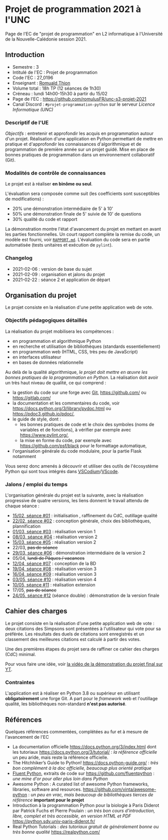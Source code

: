 Projet de programmation 2021 à l'UNC
====================================

Page de l'EC de "projet de programmation" en L2 informatique à l'Université de la Nouvelle-Calédonie session 2021.

Introduction
------------

* Semestre : 3
* Intitulé de l'EC : Projet de programmation
* Code l'EC : 27_0196
* Enseignant : [Romuald Thion](mailto:romuald.thion@unc.nc)
* Volume total : 18h TP (12 séances de 1h30)
* Créneau : lundi 14h00-15h30 à partir du 15/02
* Page de l'EC : <https://github.com/romulusFR/unc-s3-projet-2021>
* Canal Discord : `#projet-programmation-python` sur le serveur _Licence Informatique (UNC)_

### Descriptif de l'UE

*Objectifs* : entretenir et approfondir les acquis en programmation autour d'un projet.
Réalisation d'une application en Python permettant de mettre en pratique et d'approfondir les connaissances d'algorithmique et de programmation de première année sur un projet guidé.
Mise en place de bonnes pratiques de programmation dans un environnement collaboratif (Git).

### Modalités de contrôle de connaissances

Le projet est à réaliser **en binôme ou seul**.

L'évaluation sera composée comme suit (les coefficients sont susceptibles de modifications) :

* 20% une démonstration intermédiaire de 5' à 10'
* 50% une démonstration finale de 5' suivie de 10' de questions
* 30% qualité du code et rapport

La démonstration montre l'état d'avancement du projet en mettant en avant les parties fonctionnelles.
Un court rapport complète la remise du code, un modèle est fourni, voir [`RAPPORT.md`](RAPPORT.md).
L'évaluation du code sera en partie automatisée (tests unitaires et exécution de `pylint`).

### Changelog

* 2021-02-06 : version de base du sujet
* 2021-02-09 : organisation et jalons du projet
* 2021-02-22 : séance 2 et application de départ

Organisation du projet
----------------------

Le projet consiste en la réalisation d'une petite application web de vote.

### Objectifs pédagogiques détaillés

La réalisation du projet mobilisera les compétences :

* en programmation et algorithmique Python
* en recherche et utilisation de bibliothèques (standards essentiellement)
* en programmation web (HTML, CSS, très peu de JavaScript)
* en interfaces utilisateur
* en bases de données relationnelle

Au delà de la qualité algorithmique, _le projet doit mettre en œuvre les bonnes pratiques de la programmation en Python_.
La réalisation doit avoir un très haut niveau de qualité, ce qui comprend :

* la gestion du code sur une forge avec [Git](https://git-scm.com/), <https://github.com/> ou <https://gitlab.com/>
* la documentation et les commentaires du code, voir <https://docs.python.org/3/library/pydoc.html> ou <https://pdoc3.github.io/pdoc/>,
* le guide de style, dont :
  - les bonnes pratiques de code et le choix des symboles (noms de variables et de fonctions), à vérifier par exemple avec <https://www.pylint.org/>,
  - la mise en forme du code, par exemple avec <https://github.com/psf/black> pour le formattage automatique,
* l'organisation générale du code modulaire, pour la partie Flask notamment

Vous serez donc amenés à découvrir et utiliser des outils de l'écosystème Python qui sont tous intégrés dans [VSCodium](https://vscodium.com/)/[VScode](https://code.visualstudio.com/).

### Jalons / emploi du temps

L'organisation générale du projet est la suivante, avec la réalisation progressive de quatre versions, les liens donnent le travail attendu de chaque séance :

* [15/02, séance #01](seances/SEANCE_01.md) : initialisation , raffinement du CdC, outillage qualité
* [22/02, séance #02](seances/SEANCE_02.md) : conception générale, choix des bibliothèques, plannification
* [01/03, séance #03](seances/SEANCE_03.md) : réalisation version 1
* [08/03, séance #04](seances/SEANCE_04.md) : réalisation version 2
* [15/03, séance #05](seances/SEANCE_05.md) : réalisation version 2
* 22/03, ~~pas de séance~~
* [29/03, séance #06](seances/SEANCE_06.md) : démonstration intermédiaire de la version 2
* 05/04, ~~lundi de Pâques / vacances~~
* [12/04, séance #07](seances/SEANCE_07.md) : conception de la BD
* [19/04, séance #08](seances/SEANCE_08.md) : réalisation version 3
* [16/04, séance #09](seances/SEANCE_09.md) : réalisation version 3
* [03/05, séance #10](seances/SEANCE_10.md) : réalisation version 4
* [10/05, séance #11](seances/SEANCE_11.md) : réalisation extension
* 17/05, ~~pas de séance~~
* [24/05, séance #12](seances/SEANCE_12.md) (séance double) : démonstration de la version finale

Cahier des charges
------------------

Le projet consiste en la réalisation d'une petite application web de vote : deux citations des Simpsons sont présentées à l'utilisateur qui vote pour sa préférée.
Les résultats des duels de citations sont enregistrés et un classement des meilleures citations est calculé à partir des votes.

Une des premières étapes du projet sera de raffiner ce cahier des charges (CdC) minimal.

Pour vous faire une idée, voir [la vidéo de la démonstration du projet final sur YT](https://youtu.be/89NNkLoDkfk).

### Contraintes

L'application est à réaliser en Python 3.8 ou supérieur en utilisant **obligatoirement** une forge Git.
A part pour le _framework_ web et l'outillage qualité, les bibliothèques non-standard **n'est pas autorisé**.

Références
----------

Quelques références commentées, complétées au fur et à mesure de l'avancement de l'EC

* La documentation officielle <https://docs.python.org/3/index.html> dont les tutoriaux <https://docs.python.org/3/tutorial/> : _la référence officielle_ un peu aride, mais reste la référence officielle.
* The Hitchhiker’s Guide to Python! <https://docs.python-guide.org/> : _très bon complément à la doc officielle, beaucoup plus orienté pratique_
* [Fluent Python](http://shop.oreilly.com/product/0636920032519.do), extraits de code sur <https://github.com/fluentpython> : _une mine d'or pour aller plus loin dans Python_
* Awesome Python : A curated list of awesome Python frameworks, libraries, software and resources. <https://github.com/vinta/awesome-python> : _un peu en vrac, mais beaucoup de bibliothèques tierces de référence_ **important pour le projet**
* Introduction à la programmation Python pour la biologie à Paris Diderot par Patrick Fuchs et Pierre Poulain : _un très bon cours d'introduction, libre, complet et très accessible, en version HTML et PDF_ <https://python.sdv.univ-paris-diderot.fr/>
* Real Python Tutorials  : _des tutoriaux gratuit de généralement bonne ou très bonne qualité_ <https://realpython.com/>
